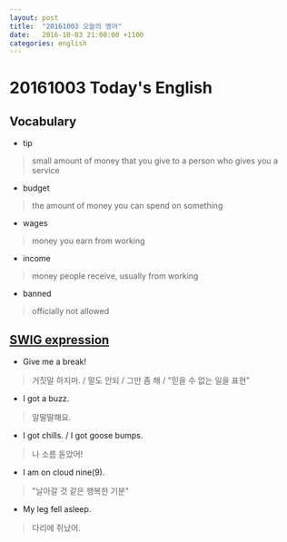 ```yaml
---
layout: post
title:  "20161003 오늘의 영어"
date:   2016-10-03 21:00:00 +1100
categories: english
---
```


# 20161003 Today's English

## Vocabulary

* tip

> small amount of money that you give to a person who gives you a service

* budget

> the amount of money you can spend on something

* wages

> money you earn from working

* income

> money people receive, usually from working

* banned

> officially not allowed

## [SWIG expression](https://www.facebook.com/sharewhatiget)

* Give me a break!

> 거짓말 하지마. / 말도 안되 / 그만 좀 해 / "믿을 수 없는 일을 표현"

* I got a buzz.

> 알딸딸해요.

* I got chills. / I got goose bumps.

> 나 소름 돋았어!

* I am on cloud nine(9).

> "날아갈 것 같은 행복한 기분"

* My leg fell asleep.

> 다리에 쥐났어.